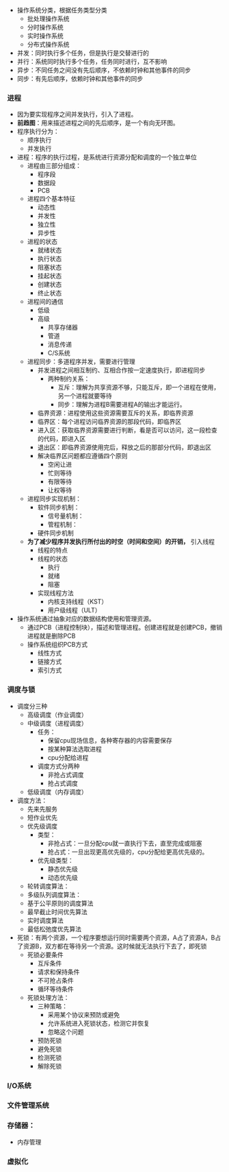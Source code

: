 - 操作系统分类，根据任务类型分类
	- 批处理操作系统
	- 分时操作系统
	- 实时操作系统
	- 分布式操作系统
- 并发：同时执行多个任务，但是执行是交替进行的
- 并行：系统同时执行多个任务，任务同时进行，互不影响
- 异步：不同任务之间没有先后顺序，不依赖时钟和其他事件的同步
- 同步：有先后顺序，依赖时钟和其他事件的同步


### 进程
- 因为要实现程序之间并发执行，引入了进程。
- **前趋图**：用来描述进程之间的先后顺序，是一个有向无环图。
- 程序执行分为：
	- 顺序执行
	- 并发执行
- 进程：程序的执行过程，是系统进行资源分配和调度的一个独立单位
	- 进程由三部分组成：
		- 程序段
		- 数据段
		- PCB
	- 进程四个基本特征
		- 动态性
		- 并发性
		- 独立性
		- 异步性
	- 进程的状态
		- 就绪状态
		- 执行状态
		- 阻塞状态
		- 挂起状态
		- 创建状态
		- 终止状态
	- 进程间的通信
		- 低级
		- 高级
			- 共享存储器
			- 管道
			- 消息传递
			- C/S系统
	- 进程同步：多道程序并发，需要进行管理
		- 并发进程之间相互制约、互相合作按一定速度执行，即进程同步
			- 两种制约关系：
				- 互斥：理解为共享资源不够，只能互斥，即一个进程在使用，另一个进程就要等待
				- 同步：理解为进程B需要进程A的输出才能运行。
		- 临界资源：进程使用这些资源需要互斥的关系，即临界资源
		- 临界区：每个进程访问临界资源的那段代码，即临界区
		- 进入区：获取临界资源需要进行判断，看是否可以访问，这一段检查的代码，即进入区
		- 退出区：即临界资源使用完后，释放之后的那部分代码，即退出区
		- 解决临界区问题都应遵循四个原则
			- 空闲让进
			- 忙则等待
			- 有限等待
			- 让权等待
	- 进程同步实现机制：
		- 软件同步机制：
			- 信号量机制：
			- 管程机制：
		- 硬件同步机制
	- **为了减少程序并发执行所付出的时空（时间和空间）的开销，** 引入线程
		- 线程的特点
		- 线程的状态
			- 执行
			- 就绪
			- 阻塞
		- 实现线程方法
			- 内核支持线程（KST）
			- 用户级线程（ULT）
- 操作系统通过抽象对应的数据结构使用和管理资源。
	- 通过PCB（进程控制块），描述和管理进程。创建进程就是创建PCB，撤销进程就是删除PCB
	- 操作系统组织PCB方式
		- 线性方式
		- 链接方式
		- 索引方式

### 调度与锁
- 调度分三种
	- 高级调度（作业调度）
	- 中级调度（进程调度）
		- 任务：
			- 保留cpu现场信息，各种寄存器的内容需要保存
			- 按某种算法选取进程
			- cpu分配给进程
		- 调度方式分两种
			- 非抢占式调度
			- 抢占式调度
	- 低级调度（内存调度）
- 调度方法：
	- 先来先服务
	- 短作业优先
	- 优先级调度
		- 类型：
			- 非抢占式：一旦分配cpu就一直执行下去，直至完成或阻塞
			- 抢占式：一旦出现更高优先级的，cpu分配给更高优先级的。
		- 优先级类型：
			- 静态优先级
			- 动态优先级
	- 轮转调度算法：
	- 多级队列调度算法：
	- 基于公平原则的调度算法
	- 最早截止时间优先算法
	- 实时调度算法
	- 最低松弛度优先算法
- 死锁：有两个资源，一个程序要想运行同时需要两个资源，A占了资源A，B占了资源B，双方都在等待另一个资源。这时候就无法执行下去了，即死锁
	- 死锁必要条件
		- 互斥条件
		- 请求和保持条件
		- 不可抢占条件
		- 循环等待条件
	- 死锁处理方法：
		- 三种策略：
			- 采用某个协议来预防或避免
			- 允许系统进入死锁状态，检测它并恢复
			- 忽略这个问题
		- 预防死锁
		- 避免死锁
		- 检测死锁
		- 解除死锁

### I/O系统

### 文件管理系统

### 存储器：
- 内存管理

### 虚拟化